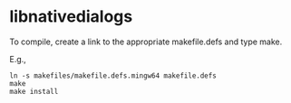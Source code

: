 # libnativedialogs

To compile, create a link to the appropriate makefile.defs and type make.

E.g.,
```
ln -s makefiles/makefile.defs.mingw64 makefile.defs
make
make install
```



